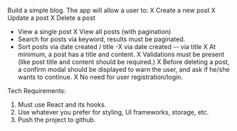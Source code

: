 Build a simple blog. The app will allow a user to:
X Create a new post
X Update a post
X Delete a post

- View a single post
  X View all posts (with pagination)
- Search for posts via keyword, results must be paginated.
- Sort posts via date created / title
  -X via date created
  -- via title
  X At minimum, a post has a title and content.
  X Validations must be present (like post title and content should be required.)
  X Before deleting a post, a confirm modal should be displayed to warn the user, and ask if he/she wants to continue.
  X No need for user registration/login.

Tech Requirements:

1. Must use React and its hooks.
2. Use whatever you prefer for styling, UI frameworks, storage, etc.
3. Push the project to github.

